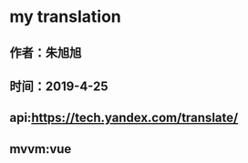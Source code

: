 my translation
=
作者：朱旭旭
---
时间：2019-4-25
---
api:https://tech.yandex.com/translate/
---
mvvm:vue
---

